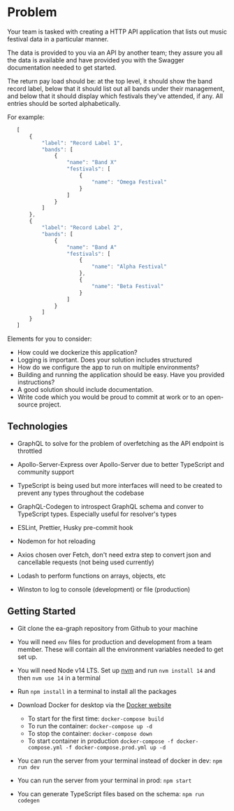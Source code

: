 # Problem

Your team is tasked with creating a HTTP API application that lists out music festival data in a particular manner.

The data is provided to you via an API by another team; they assure you all the data is available and have provided you with the Swagger documentation needed to get started.

The return pay load should be: at the top level, it should show the band record label, below that it should list out all bands under their management, and below that it should display which festivals they've attended, if any. All entries should be sorted alphabetically.

For example:
```javascript
   [
       {
           "label": "Record Label 1",
           "bands": [
               {
                   "name": "Band X"
                   "festivals": [
                       {
                           "name": "Omega Festival"
                       }
                   ]
               }
           ]
       },
       {
           "label": "Record Label 2",
           "bands": [
               {
                   "name": "Band A"
                   "festivals": [
                       {
                           "name": "Alpha Festival"
                       },
                       {
                           "name": "Beta Festival"
                       }
                   ]
               }
           ]
       }
   ]
```
   
Elements for you to consider:
- How could we dockerize this application?
- Logging is important. Does your solution includes structured 
- How do we configure the app to run on multiple environments?
- Building and running the application should be easy. Have you provided instructions?
- A good solution should include documentation.
- Write code which you would be proud to commit at work or to an open-source project.


## Technologies

- GraphQL to solve for the problem of overfetching as the API endpoint is throttled

- Apollo-Server-Express over Apollo-Server due to better TypeScript and community support

- TypeScript is being used but more interfaces will need to be created to prevent any types throughout the codebase

- GraphQL-Codegen to introspect GraphQL schema and conver to TypeScript types. Especially useful for resolver's types

- ESLint, Prettier, Husky pre-commit hook

- Nodemon for hot reloading

- Axios chosen over Fetch, don't need extra step to convert json and cancellable requests (not being used currently)

- Lodash to perform functions on arrays, objects, etc

- Winston to log to console (development) or file (production)


## Getting Started

- Git clone the ea-graph repository from Github to your machine

- You will need `env` files for production and development from a team member. These will contain all the environment variables needed to get set up. 

- You will need Node v14 LTS. Set up [nvm](https://github.com/nvm-sh/nvm) and run `nvm install 14` and then `nvm use 14` in a terminal

- Run `npm install` in a terminal to install all the packages

- Download Docker for desktop via the [Docker website](https://www.docker.com/products/docker-desktop)

    - To start for the first time: `docker-compose build`
    - To run the container: `docker-compose up -d`
    - To stop the container: `docker-compose down`
    - To start container in production `docker-compose -f docker-compose.yml -f docker-compose.prod.yml up -d`

- You can run the server from your terminal instead of docker in dev: `npm run dev`

- You can run the server from your terminal in prod: `npm start`

- You can generate TypeScript files based on the schema: `npm run codegen`
